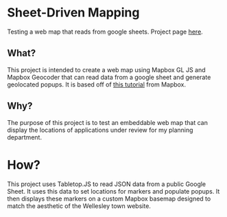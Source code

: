 # Sheet-Driven Mapping
Testing a web map that reads from google sheets. Project page [here](https://spikeroot.github.io/drbcasemap_test/).

## What?
This project is intended to create a web map using Mapbox GL JS and Mapbox Geocoder that can read data from a google sheet and generate geolocated popups. It is based off of [this tutorial](https://www.mapbox.com/impact-tools/sheet-mapper?utm_medium=blog&utm_source=mapbox-blog&utm_campaign=blog%7Cmapbox-blog%7Ccommunity%7Cworld-central-kitchens-map-to-feed-america-9c48dfa003df-20-04&utm_term=community&utm_content=world-central-kitchens-map-to-feed-america-9c48dfa003df) from Mapbox.

## Why?
The purpose of this project is to test an embeddable web map that can display the locations of applications under review for my planning department.

# How?
This project uses Tabletop.JS to read JSON data from a public Google Sheet. It uses this data to set locations for markers and populate popups. It then displays these markers on a custom Mapbox basemap designed to match the aesthetic of the Wellesley town website.

